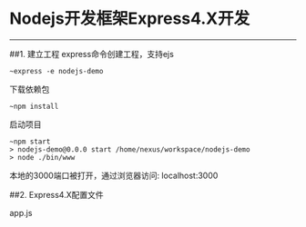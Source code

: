 # Nodejs开发框架Express4.X开发

------
##1. 建立工程
  express命令创建工程，支持ejs
    
    ~express -e nodejs-demo
  
  下载依赖包
  
    ~npm install
    
  启动项目
  
    ~npm start
    > nodejs-demo@0.0.0 start /home/nexus/workspace/nodejs-demo
    > node ./bin/www

  本地的3000端口被打开，通过浏览器访问: localhost:3000
  
##2. Express4.X配置文件

  app.js
